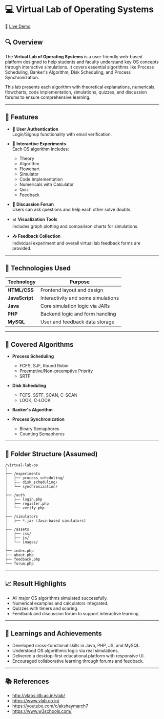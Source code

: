 # 💻 Virtual Lab of Operating Systems

🔗 [Live Demo](https://vlabcomp.kjsieit.in/)

## 🔍 Overview

The **Virtual Lab of Operating Systems** is a user-friendly web-based platform designed to help students and faculty understand key OS concepts through interactive simulations. It covers essential algorithms like Process Scheduling, Banker's Algorithm, Disk Scheduling, and Process Synchronization.

This lab presents each algorithm with theoretical explanations, numericals, flowcharts, code implementation, simulations, quizzes, and discussion forums to ensure comprehensive learning.

---

## 🧠 Features

- 🔐 **User Authentication**  
  Login/Signup functionality with email verification.

- 🧪 **Interactive Experiments**  
  Each OS algorithm includes:

  - Theory
  - Algorithm
  - Flowchart
  - Simulator
  - Code Implementation
  - Numericals with Calculator
  - Quiz
  - Feedback

- 💬 **Discussion Forum**  
  Users can ask questions and help each other solve doubts.

- 📊 **Visualization Tools**  
  Includes graph plotting and comparison charts for simulations.

- 📥 **Feedback Collection**  
  Individual experiment and overall virtual lab feedback forms are provided.

---

## 🧰 Technologies Used

| Technology     | Purpose                            |
| -------------- | ---------------------------------- |
| **HTML/CSS**   | Frontend layout and design         |
| **JavaScript** | Interactivity and some simulations |
| **Java**       | Core simulation logic via JARs     |
| **PHP**        | Backend logic and form handling    |
| **MySQL**      | User and feedback data storage     |

---

## 🧪 Covered Algorithms

- **Process Scheduling**

  - FCFS, SJF, Round Robin
  - Preemptive/Non-preemptive Priority
  - SRTF

- **Disk Scheduling**

  - FCFS, SSTF, SCAN, C-SCAN
  - LOOK, C-LOOK

- **Banker's Algorithm**
- **Process Synchronization**
  - Binary Semaphores
  - Counting Semaphores

---

## 📁 Folder Structure (Assumed)

```
/virtual-lab-os
│
├── /experiments
│   ├── process_scheduling/
│   ├── disk_scheduling/
│   └── synchronization/
│
├── /auth
│   ├── login.php
│   ├── register.php
│   └── verify.php
│
├── /simulators
│   ├── *.jar (Java-based simulators)
│
├── /assets
│   ├── css/
│   ├── js/
│   └── images/
│
├── index.php
├── about.php
├── feedback.php
└── forum.php
```

---

## 📈 Result Highlights

- All major OS algorithms simulated successfully.
- Numerical examples and calculators integrated.
- Quizzes with timers and scoring.
- Feedback and discussion forum to support interactive learning.

---

## 🚀 Learnings and Achievements

- Developed cross-functional skills in Java, PHP, JS, and MySQL.
- Understood OS algorithmic logic via real simulations.
- Delivered a desktop-first educational platform with responsive UI.
- Encouraged collaborative learning through forums and feedback.

---

## 📚 References

- http://vlabs.iitb.ac.in/vlab/
- https://www.vlab.co.in/
- https://youtube.com/c/akshaymarch7
- https://www.w3schools.com/
